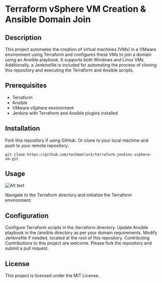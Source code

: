 # Terraform vSphere VM Creation & Ansible Domain Join

## Description
This project automates the creation of virtual machines (VMs) in a VMware environment using Terraform and configures these VMs to join a domain using an Ansible playbook. It supports both Windows and Linux VMs. Additionally, a Jenkinsfile is included for automating the process of cloning this repository and executing the Terraform and Ansible scripts.

## Prerequisites
* Terraform
* Ansible
* VMware vSphere environment
* Jenkins with Terraform and Ansible plugins installed

## Installation
Fork this repository if using GitHub.  Or clone to your local machine and push to your remote repository.

```
git clone https://github.com/techmatlock/terraform-jenkins-vsphere-vm.git
```

## Usage
![Alt text](https://imgur.com/aGO3pb8)

Navigate to the Terraform directory and initialize the Terraform environment:

## Configuration
Configure Terraform scripts in the /terraform directory.
Update Ansible playbook in the /ansible directory as per your domain requirements.
Modify Jenkinsfile if needed, located at the root of this repository.
Contributing
Contributions to this project are welcome. Please fork the repository and submit a pull request.

## License
This project is licensed under the MIT License.